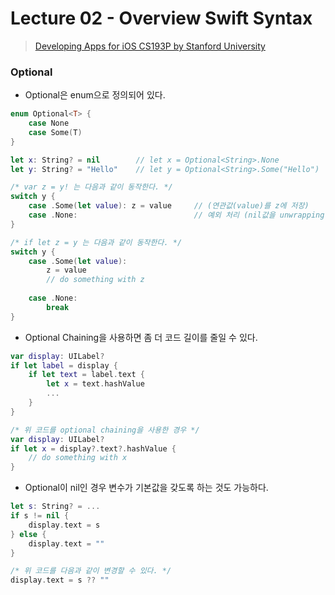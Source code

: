 # Lecture 02 - Overview Swift Syntax

> [Developing Apps for iOS CS193P by Stanford University](https://www.youtube.com/watch?v=_lRx1zoriPo&list=PLsJq-VuSo2k26duIWzNjXztkZ7VrbppkT)

### Optional

* Optional은 enum으로 정의되어 있다.

```swift
enum Optional<T> {
    case None
    case Some(T)
}

let x: String? = nil        // let x = Optional<String>.None
let y: String? = "Hello"    // let y = Optional<String>.Some("Hello")

/* var z = y! 는 다음과 같이 동작한다. */
switch y {
    case .Some(let value): z = value     // (연관값(value)를 z에 저장)
    case .None:                          // 예외 처리 (nil값을 unwrapping하는 경우)
}

/* if let z = y 는 다음과 같이 동작한다. */
switch y {
    case .Some(let value):
        z = value
        // do something with z
    
    case .None:
        break
}
```

* Optional Chaining을 사용하면 좀 더 코드 길이를 줄일 수 있다.

```swift
var display: UILabel?
if let label = display {
    if let text = label.text {
        let x = text.hashValue
        ...
    }
}

/* 위 코드를 optional chaining을 사용한 경우 */
var display: UILabel?
if let x = display?.text?.hashValue {
    // do something with x
}
```

* Optional이 nil인 경우 변수가 기본값을 갖도록 하는 것도 가능하다.

```swift
let s: String? = ...
if s != nil {
    display.text = s
} else {
    display.text = ""
}

/* 위 코드를 다음과 같이 변경할 수 있다. */
display.text = s ?? ""
```